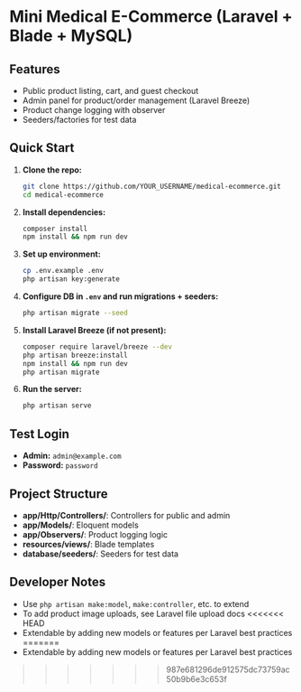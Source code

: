 
# Mini Medical E-Commerce (Laravel + Blade + MySQL)

## Features

- Public product listing, cart, and guest checkout
- Admin panel for product/order management (Laravel Breeze)
- Product change logging with observer
- Seeders/factories for test data

## Quick Start

1. **Clone the repo:**
    ```bash
    git clone https://github.com/YOUR_USERNAME/medical-ecommerce.git
    cd medical-ecommerce
    ```

2. **Install dependencies:**
    ```bash
    composer install
    npm install && npm run dev
    ```

3. **Set up environment:**
    ```bash
    cp .env.example .env
    php artisan key:generate
    ```

4. **Configure DB in `.env` and run migrations + seeders:**
    ```bash
    php artisan migrate --seed
    ```

5. **Install Laravel Breeze (if not present):**
    ```bash
    composer require laravel/breeze --dev
    php artisan breeze:install
    npm install && npm run dev
    php artisan migrate
    ```

6. **Run the server:**
    ```bash
    php artisan serve
    ```

## Test Login

- **Admin:** `admin@example.com`
- **Password:** `password`

## Project Structure

- **app/Http/Controllers/**: Controllers for public and admin
- **app/Models/**: Eloquent models
- **app/Observers/**: Product logging logic
- **resources/views/**: Blade templates
- **database/seeders/**: Seeders for test data

## Developer Notes

- Use `php artisan make:model`, `make:controller`, etc. to extend
- To add product image uploads, see Laravel file upload docs
<<<<<<< HEAD
- Extendable by adding new models or features per Laravel best practices
=======
- Extendable by adding new models or features per Laravel best practices
>>>>>>> 987e681296de912575dc73759ac50b9b6e3c653f
